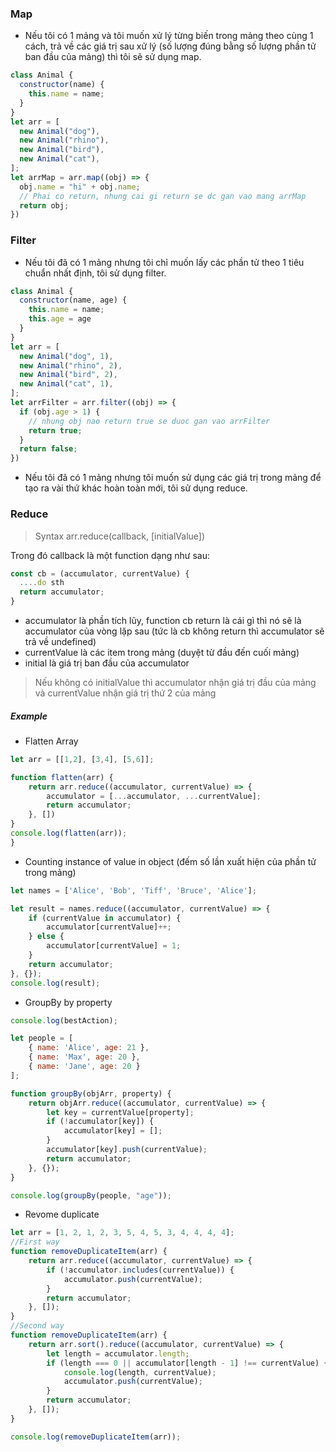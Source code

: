 ### Map
- Nếu tôi có 1 mảng và tôi muốn xử lý từng biến trong mảng theo cùng 1 cách, trả về các giá trị sau xử lý (số lượng đúng bằng số lượng phần tử ban đầu của mảng) thì tôi sẽ sử dụng map.
```javascript
class Animal {
  constructor(name) {
    this.name = name;
  }
}
let arr = [
  new Animal("dog"),
  new Animal("rhino"),
  new Animal("bird"),
  new Animal("cat"),
];
let arrMap = arr.map((obj) => {
  obj.name = "hi" + obj.name;
  // Phai co return, nhung cai gi return se dc gan vao mang arrMap
  return obj;
})
```
### Filter
- Nếu tôi đã có 1 mảng nhưng tôi chỉ muốn lấy các phần tử theo 1 tiêu chuẩn nhất định, tôi sử dụng filter.
```javascript
class Animal {
  constructor(name, age) {
    this.name = name;
    this.age = age
  }
}
let arr = [
  new Animal("dog", 1),
  new Animal("rhino", 2),
  new Animal("bird", 2),
  new Animal("cat", 1),
];
let arrFilter = arr.filter((obj) => {
  if (obj.age > 1) {
    // nhung obj nao return true se duoc gan vao arrFilter
    return true;
  }
  return false;
})
```


- Nếu tôi đã có 1 mảng nhưng tôi muốn sử dụng các giá trị trong mảng để tạo ra vài thứ khác hoàn toàn mới, tôi sử dụng reduce.

### Reduce
>Syntax arr.reduce(callback, [initialValue])

Trong đó callback là một function dạng như sau:
```javascript
const cb = (accumulator, currentValue) {
  ....do sth
  return accumulator; 
}
```
- accumulator là phần tích lũy, function cb return là cái gì thì nó sẽ là accumulator của vòng lặp sau (tức là cb không return thì accumulator sẽ trả về undefined)
- currentValue là các item trong mảng (duyệt từ đầu đến cuối mảng)
- initial là giá trị ban đầu của accumulator
> Nếu không có initialValue thì accumulator nhận giá trị đầu của mảng và currentValue nhận giá trị thứ 2 của mảng
##### Example
- Flatten Array
```javascript
let arr = [[1,2], [3,4], [5,6]];

function flatten(arr) {
	return arr.reduce((accumulator, currentValue) => {
		accumulator = [...accumulator, ...currentValue];
		return accumulator;
	}, [])
}
console.log(flatten(arr));
}
```
- Counting instance of value in object (đếm số lần xuất hiện của phần tử trong mảng)
```javascript
let names = ['Alice', 'Bob', 'Tiff', 'Bruce', 'Alice'];

let result = names.reduce((accumulator, currentValue) => {
	if (currentValue in accumulator) {
		accumulator[currentValue]++;
	} else {
		accumulator[currentValue] = 1;
	}
	return accumulator;
}, {});
console.log(result);
```
- GroupBy by property
```javascript
console.log(bestAction);

let people = [
	{ name: 'Alice', age: 21 },
	{ name: 'Max', age: 20 },
	{ name: 'Jane', age: 20 }
];

function groupBy(objArr, property) {
	return objArr.reduce((accumulator, currentValue) => {
		let key = currentValue[property];
		if (!accumulator[key]) {
			accumulator[key] = [];
		}
		accumulator[key].push(currentValue);
		return accumulator;
	}, {});
}

console.log(groupBy(people, "age"));
```
- Revome duplicate
```javascript
let arr = [1, 2, 1, 2, 3, 5, 4, 5, 3, 4, 4, 4, 4];
//First way
function removeDuplicateItem(arr) {
	return arr.reduce((accumulator, currentValue) => {
		if (!accumulator.includes(currentValue)) {
			accumulator.push(currentValue);
		}
		return accumulator;
	}, []);
}
//Second way
function removeDuplicateItem(arr) {
	return arr.sort().reduce((accumulator, currentValue) => {
		let length = accumulator.length;
		if (length === 0 || accumulator[length - 1] !== currentValue) {
			console.log(length, currentValue);
			accumulator.push(currentValue);
		}
		return accumulator;
	}, []);
}

console.log(removeDuplicateItem(arr));
```







